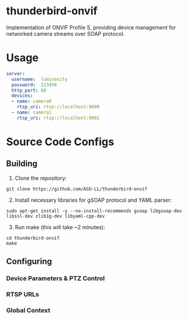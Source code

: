 # thunderbird-onvif
Implementation of ONVIF Profile S, providing device management for networked camera streams over SOAP protocol.

# Usage
```yaml
server:
  username:  luminosity
  password:  123456
  http_port: 80
  devices:
  - name: camera0
    rtsp_uri: rtsp://localhost:9000
  - name: camera1
    rtsp_uri: rtsp://localhost:9001
```

# Source Code Configs
## Building
1) Clone the repository:  
```
git clone https://github.com/ASU-LL/thunderbird-onvif
```
2) Install necessary libraries for gSOAP protocol and YAML parser:
```
sudo apt-get install -y --no-install-recommends gsoap libgsoap-dev libssl-dev zlib1g-dev libyaml-cpp-dev
```
3) Run make (this will take ~2 minutes):
```
cd thunderbird-onvif
make
```
## Configuring
### Device Parameters & PTZ Control
### RTSP URLs
### Global Context